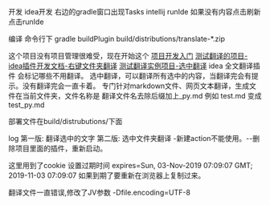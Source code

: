 开发
idea开发
右边的gradle窗口出现Tasks intellij runIde
如果没有内容点击刷新
点击runIde

编译
命令行下
gradle buildPlugin
build/distributions/translate-*.zip


这个项目没有项目管理很难受，现在开始这个
[项目开发入门](https://www.jetbrains.org/intellij/sdk/docs/tutorials/build_system/prerequisites.html)
[测试翻译的项目-idea插件开发文档-右键文件夹翻译](https://github.com/kana112233/intellij-sdk-docs.git)
[测试翻译实例项目-选中翻译](https://github.com/kana112233/tranlate-project.git)
idea 全文翻译插件 会标记哪些不用翻译。
选中翻译，可以翻译所有选中的内容，当翻译完会有提示。没有翻译完会一直卡着。
专门针对markdown文件、网页文本翻译，生成文件在当前文件夹，文件名称是
翻译文件名去除后缀加上_py.md
例如
test.md
变成
test_py.md



部署文件在build/distrubutions/下面

log
第一版: 翻译选中的文字
第二版: 选中文件夹翻译
-新建action不能使用。--删除项目里面的插件，重新启动。


这里用到了cookie 设置过期时间 expires=Sun, 03-Nov-2019 07:09:07 GMT; 2019-11-03 07:09:07
如果到期了要重新在浏览器上复制过来。

翻译文件一直错误,修改了JV参数  -Dfile.encoding=UTF-8






